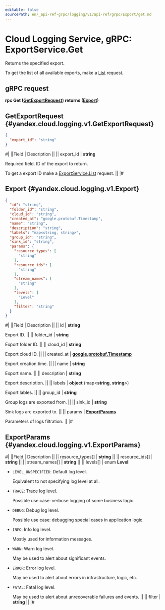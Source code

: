 ```yaml
---
editable: false
sourcePath: en/_api-ref-grpc/logging/v1/api-ref/grpc/Export/get.md
---
```


# Cloud Logging Service, gRPC: ExportService.Get

Returns the specified export.

To get the list of all available exports, make a [List](/docs/logging/api-ref/grpc/Export/list#List) request.

## gRPC request

**rpc Get ([GetExportRequest](#yandex.cloud.logging.v1.GetExportRequest)) returns ([Export](#yandex.cloud.logging.v1.Export))**

## GetExportRequest {#yandex.cloud.logging.v1.GetExportRequest}

```json
{
  "export_id": "string"
}
```

#|
||Field | Description ||
|| export_id | **string**

Required field. ID of the export to return.

To get a export ID make a [ExportService.List](/docs/logging/api-ref/grpc/Export/list#List) request. ||
|#

## Export {#yandex.cloud.logging.v1.Export}

```json
{
  "id": "string",
  "folder_id": "string",
  "cloud_id": "string",
  "created_at": "google.protobuf.Timestamp",
  "name": "string",
  "description": "string",
  "labels": "map<string, string>",
  "group_id": "string",
  "sink_id": "string",
  "params": {
    "resource_types": [
      "string"
    ],
    "resource_ids": [
      "string"
    ],
    "stream_names": [
      "string"
    ],
    "levels": [
      "Level"
    ],
    "filter": "string"
  }
}
```

#|
||Field | Description ||
|| id | **string**

Export ID. ||
|| folder_id | **string**

Export folder ID. ||
|| cloud_id | **string**

Export cloud ID. ||
|| created_at | **[google.protobuf.Timestamp](https://developers.google.com/protocol-buffers/docs/reference/google.protobuf#timestamp)**

Export creation time. ||
|| name | **string**

Export name. ||
|| description | **string**

Export description. ||
|| labels | **object** (map<**string**, **string**>)

Export lables. ||
|| group_id | **string**

Group logs are exported from. ||
|| sink_id | **string**

Sink logs are exported to. ||
|| params | **[ExportParams](#yandex.cloud.logging.v1.ExportParams)**

Parameters of logs filtration. ||
|#

## ExportParams {#yandex.cloud.logging.v1.ExportParams}

#|
||Field | Description ||
|| resource_types[] | **string** ||
|| resource_ids[] | **string** ||
|| stream_names[] | **string** ||
|| levels[] | enum **Level**

- `LEVEL_UNSPECIFIED`: Default log level.

  Equivalent to not specifying log level at all.
- `TRACE`: Trace log level.

  Possible use case: verbose logging of some business logic.
- `DEBUG`: Debug log level.

  Possible use case: debugging special cases in application logic.
- `INFO`: Info log level.

  Mostly used for information messages.
- `WARN`: Warn log level.

  May be used to alert about significant events.
- `ERROR`: Error log level.

  May be used to alert about errors in infrastructure, logic, etc.
- `FATAL`: Fatal log level.

  May be used to alert about unrecoverable failures and events. ||
|| filter | **string** ||
|#